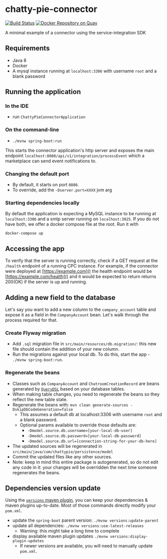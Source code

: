 # chatty-pie-connector
[![Build Status](https://travis-ci.org/AppDirect/chatty-pie-connector.svg?branch=master)](https://travis-ci.org/AppDirect/chatty-pie-connector)
[![Docker Repository on Quay](https://quay.io/repository/appdirect/chatty-pie-connector/status "Docker Repository on Quay")](https://quay.io/repository/appdirect/chatty-pie-connector)

A minimal example of a connector using the service-integration SDK

## Requirements
* Java 8
* Docker
* A mysql instance running at `localhost:3306` with username `root` and a blank password

## Running the application
### In the IDE
* run `ChattyPieConnectorApplication`

### On the command-line
* `./mvnw spring-boot:run`

This starts the connector application's http server and exposes the main
endpoint `localhost:8080/api/v1/integration/processEvent` which a marketplace
can send event notifications to.

### Changing the default port
* By default, it starts on port `8080`.
* To override, add the `-Dserver.port=XXXX` jvm arg

### Starting dependencies locally
By default the application is expecting a MySQL instance to be running
at `localhost:3306` and a smtp server running on `localhost:3025`.
If you do not have both, we offer a docker compose file at the root. Run it with

    docker-compose up

## Accessing the app

To verify that the server is running correctly, check if a GET request at the `/health`
endpoint of a running CPC instance. For example, if the connector were deployed at [https://example.com]() the health 
endpoint would be [https://example.com/health]() and it would be expected to return returns 200(OK) if the server is
up and running.

## Adding a new field to the database
Let's say you want to add a new column to the `company_account` table and expose it as a field in the `CompanyAccount` bean.
Let's walk through the process required for that.

### Create Flyway migration
* Add `.sql` migration file in `src/main/resources/db.migration/`: this new file should contain the addition of your new column.
* Run the migrations against your local db. To do this, start the app - `./mvnw spring-boot:run`.

### Regenerate the beans
* Classes such as `CompanyAccount` and `ChatroomCreationRecord` are beans generated by [`QueryDSL`](http://www.querydsl.com/) based on your database tables.
* When making table changes, you need to regenerate the beans so they reflect the new table state.
* Regenerate the beans with: `mvn clean generate-sources -DskipDbCodeGeneration=false`
    * This assumes a default db at localhost:3306 with username `root` and a blank password.
    * Optional params available to override those defaults are:
        * `-Dmodel.source.db.username=[your-local-db-user]`
        * `-Dmodel.source.db.password=[your-local-db-password]`
        * `-Dmodel.source.db.url=[connection-string-for-your-db-here]`
* The updated sources will be regenerated in `src/main/java/com/chattypie/persistence/model`
* Commit the updated files like any other sources.
* Note: keep in mind this entire package is autogenerated, so do not edit any code in it: your changes will be overridden the next time someone regenerates the beans.

## Dependencies version update
Using the [`versions` maven plugin](http://www.mojohaus.org/versions-maven-plugin/), you can keep
your dependencies & maven plugins up-to-date. Most of those commands directly modify your `pom.xml`.
* update the `spring-boot` parent version: `./mvnw versions:update-parent`
* update all dependencies: `./mvnw versions:use-latest-releases`
    * Warning: this might take a long time to complete
* display available maven plugin updates `./mvnw versions:display-plugin-updates`
    * If newer versions are available, you will need to manually update `pom.xml`.
